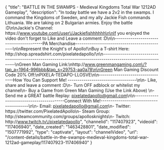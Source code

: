 {
    "title": "BATTLE IN THE SWAMPS - Medieval Kingdoms Total War 1212AD Gameplay",
    "description": "In today battle we have a 2v2 in the swamps.  I command the Kingdoms of Sweden, and my ally Jackie Fish commands Lithuania.  We are taking on 2 Bulgarian armies.  Enjoy the battle :D\n\nJackie's Channel: https:\/\/www.youtube.com\/user\/Jackiefishhhhhh\n\nIf you enjoyed the video don't forget to Like and Leave a comment :D\n\n-----------------------------------------PA Merchandise----------------------------------------------\n\nRepresent the Knight's of Apollo!\nBuy a T-shirt Here: http:\/\/shop.spreadshirt.com\/pixelatedapollo\/\n\n---------------------------------------------------------------------------------------------------------------\nGreen Man Gaming Link:\nhttp:\/\/www.greenmangaming.com\/?tap_a=1964-996bbb&tap_s=29753-aa0a78\n\nGreen Man Gaming Discount Code 20% Off:\nPIXELA-TEDAPO-LLOSVE\n\n----------------------------------How You Can Support Me! -----------------------------------\n\n- Like, share and leave a comment :D\n- Turn OFF adblock or whitelist my channel\n- Buy a Game from Green Man Gaming (Use the Link Above) \n- Send me a GREAT battle Replay: pixelatedapollo@gmail.com\n\n------------------------------------------Connect With Me!-----------------------------------------\n\n- Email: pixelatedapollo@gmail.com\n- Twitter: https:\/\/twitter.com\/PixelatedApollo\n- Steam Group:  http:\/\/steamcommunity.com\/groups\/apollosknights\n- Twitch: http:\/\/www.twitch.tv\/pixelatedapollo",
    "channelid": "117407923",
    "videoid": "117406940",
    "date_created": "1463428801",
    "date_modified": "1507771992",
    "type": "captivate",
    "layout": "channelVideo",
    "url": "\/content-details\/battle-in-the-swamps-medieval-kingdoms-total-war-1212ad-gameplay\/117407923-117406940"
}